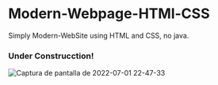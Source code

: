 # Modern-Webpage-HTMl-CSS
Simply Modern-WebSite using HTML and CSS, no java.

### Under Construcction!

![Captura de pantalla de 2022-07-01 22-47-33](https://user-images.githubusercontent.com/97669969/176966134-765bf1bf-4053-48b2-ac71-ad96c82c2e63.png)

